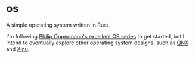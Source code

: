 # os

A simple operating system written in Rust.

I'm following [Philip Oppermann's excellent OS series](https://os.phil-opp.com/) to
get started, but I intend to eventually explore other operating system designs,
such as [QNX](https://en.wikipedia.org/wiki/QNX) and [Xinu](https://en.wikipedia.org/wiki/Xinu). 
